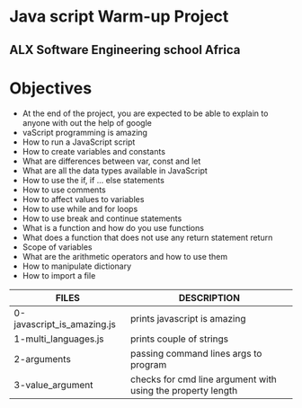 # Java script Warm-up Project
## ALX Software Engineering school Africa

# Objectives
- At the end of the project, you are expected to be able to explain to anyone with out the help of google
- vaScript programming is amazing
- How to run a JavaScript script
- How to create variables and constants
- What are differences between var, const and let
- What are all the data types available in JavaScript
- How to use the if, if ... else statements
- How to use comments
- How to affect values to variables
- How to use while and for loops
- How to use break and continue statements
- What is a function and how do you use functions
- What does a function that does not use any return statement return
- Scope of variables
- What are the arithmetic operators and how to use them
- How to manipulate dictionary
- How to import a file

| FILES | DESCRIPTION |
| ----- | ----------- |
| 0-javascript_is_amazing.js | prints javascript is amazing |
| 1-multi_languages.js | prints couple of strings |
| 2-arguments | passing command lines args to program |
| 3-value_argument | checks for cmd line argument with using the property length |
